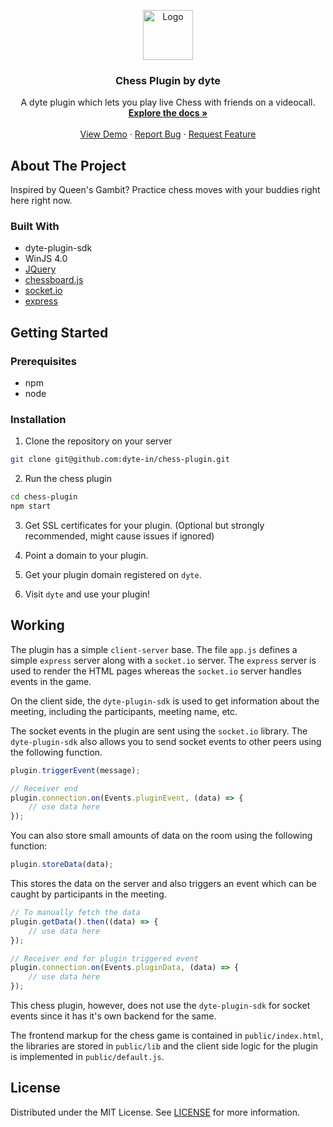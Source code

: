 <p align="center">
  <a href="https://dyte.in">
    <img src="https://dyte.in/images/dyte_logo_new.svg" alt="Logo" width="80">
  </a>

  <h3 align="center">Chess Plugin by dyte</h3>

  <p align="center">
    A dyte plugin which lets you play live Chess with friends on a videocall.
    <br />
    <a href="https://github.com/dyte-in/chess-plugin"><strong>Explore the docs »</strong></a>
    <br />
    <br />
    <a href="https://app.dyte.in">View Demo</a>
    ·
    <a href="https://github.com/dyte-in/chess-plugin/issues">Report Bug</a>
    ·
    <a href="https://github.com/dyte-in/chess-plugin/issues">Request Feature</a>
  </p>
</p>

## About The Project

Inspired by Queen's Gambit? Practice chess moves with your buddies right here right now.

### Built With

- dyte-plugin-sdk
- WinJS 4.0
- [JQuery](https://jquery.com/)
- [chessboard.js](https://chessboardjs.com/)
- [socket.io](https://socket.io/)
- [express](https://www.npmjs.com/package/express)


## Getting Started

### Prerequisites

- npm
- node

### Installation

1. Clone the repository on your server
```bash
git clone git@github.com:dyte-in/chess-plugin.git
```

2. Run the chess plugin
```bash
cd chess-plugin
npm start
```

3. Get SSL certificates for your plugin. (Optional but strongly recommended, might cause issues if ignored)

4. Point a domain to your plugin.

5. Get your plugin domain registered on `dyte`.

6. Visit `dyte` and use your plugin!


## Working

The plugin has a simple `client-server` base. The file `app.js` defines a simple `express` server along with a `socket.io` server. The `express` server is used to render the HTML pages whereas the `socket.io` server handles events in the game.


On the client side, the `dyte-plugin-sdk` is used to get information about the meeting, including the participants, meeting name, etc.


The socket events in the plugin are sent using the `socket.io` library. The `dyte-plugin-sdk` also allows you to send socket events to other peers using the following function.

```js
plugin.triggerEvent(message);

// Receiver end
plugin.connection.on(Events.pluginEvent, (data) => {
    // use data here
});
```

You can also store small amounts of data on the room using the following function:

```js
plugin.storeData(data);
```

This stores the data on the server and also triggers an event which can be caught by participants in the meeting.

```js
// To manually fetch the data
plugin.getData().then((data) => {
    // use data here
});

// Receiver end for plugin triggered event
plugin.connection.on(Events.pluginData, (data) => {
    // use data here
});
```

This chess plugin, however, does not use the `dyte-plugin-sdk` for socket events since it has it's own backend for the same.

The frontend markup for the chess game is contained in `public/index.html`, the libraries are stored in `public/lib` and the client side logic for the plugin is implemented in `public/default.js`.


## License

Distributed under the MIT License. See [LICENSE](./LICENSE) for more information.
